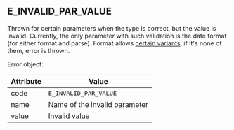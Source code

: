 ## E_INVALID_PAR_VALUE

Thrown for certain parameters when the type is correct, but the value is invalid. Currently, the only parameter with such validation is the date format (for either format and parse). Format allows [certain variants](../api/date/date-formatter.md#parameters), if it's none of them, error is thrown.

Error object:

| Attribute | Value |
| --- | --- |
| code | `E_INVALID_PAR_VALUE` |
| name | Name of the invalid parameter |
| value | Invalid value |
